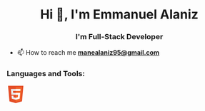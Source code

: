 <h1 align="center">Hi 👋, I'm Emmanuel Alaniz</h1>
<h3 align="center">I'm Full-Stack Developer</h3>

- 📫 How to reach me **manealaniz95@gmail.com**


<h3 align="left">Languages and Tools:</h3>
<p align="left"> 
<svg xmlns="http://www.w3.org/2000/svg" width="40" height="40" viewBox="0 0 128 128"><path fill="#E44D26" d="M19.037 113.876L9.032 1.661h109.936l-10.016 112.198l-45.019 12.48z"/><path fill="#F16529" d="m64 116.8l36.378-10.086l8.559-95.878H64z"/><path fill="#EBEBEB" d="M64 52.455H45.788L44.53 38.361H64V24.599H29.489l.33 3.692l3.382 37.927H64zm0 35.743l-.061.017l-15.327-4.14l-.979-10.975H33.816l1.928 21.609l28.193 7.826l.063-.017z"/><path fill="#fff" d="M63.952 52.455v13.763h16.947l-1.597 17.849l-15.35 4.143v14.319l28.215-7.82l.207-2.325l3.234-36.233l.335-3.696h-3.708zm0-27.856v13.762h33.244l.276-3.092l.628-6.978l.329-3.692z"/></svg>


</p>
